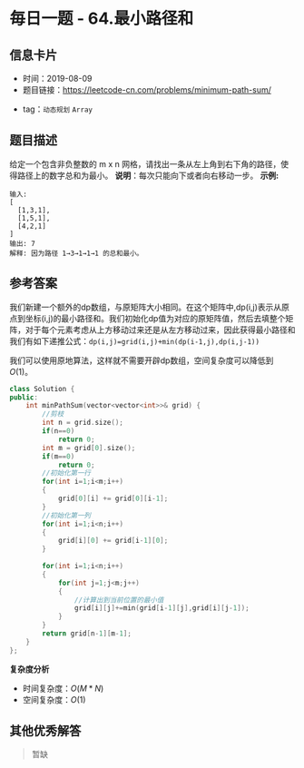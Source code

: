 # 毎日一题 -  64.最小路径和

## 信息卡片

* 时间：2019-08-09
* 题目链接：https://leetcode-cn.com/problems/minimum-path-sum/
- tag：`动态规划` `Array`
## 题目描述
给定一个包含非负整数的 m x n 网格，请找出一条从左上角到右下角的路径，使得路径上的数字总和为最小。
**说明**：每次只能向下或者向右移动一步。
**示例:**
```
输入:
[
  [1,3,1],
  [1,5,1],
  [4,2,1]
]
输出: 7
解释: 因为路径 1→3→1→1→1 的总和最小。
```
## 参考答案

我们新建一个额外的dp数组，与原矩阵大小相同。在这个矩阵中,dp(i,j)表示从原点到坐标(i,j)的最小路径和。我们初始化dp值为对应的原矩阵值，然后去填整个矩阵，对于每个元素考虑从上方移动过来还是从左方移动过来，因此获得最小路径和我们有如下递推公式：`dp(i,j)=grid(i,j)+min(dp(i-1,j),dp(i,j-1))`


我们可以使用原地算法，这样就不需要开辟dp数组，空间复杂度可以降低到$O(1)$。

```c++
class Solution {
public:
    int minPathSum(vector<vector<int>>& grid) {
        //剪枝
        int n = grid.size();
        if(n==0)
            return 0;
        int m = grid[0].size();
        if(m==0)
            return 0;
        //初始化第一行
        for(int i=1;i<m;i++)
        {
            grid[0][i] += grid[0][i-1];
        }
        //初始化第一列
        for(int i=1;i<n;i++)
        {
            grid[i][0] += grid[i-1][0];
        }
        
        for(int i=1;i<n;i++)
        {
            for(int j=1;j<m;j++)
            {
                //计算出到当前位置的最小值
                grid[i][j]+=min(grid[i-1][j],grid[i][j-1]);
            }
        }
        return grid[n-1][m-1];
    }
};
```


**复杂度分析**
- 时间复杂度：$O(M * N)$
- 空间复杂度：$O(1)$
## 其他优秀解答

> 暂缺

